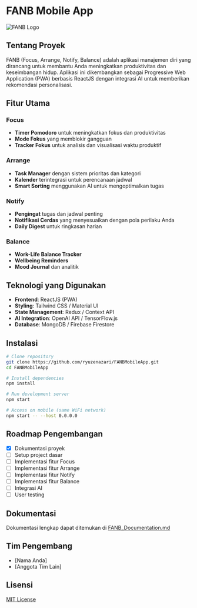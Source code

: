 # FANB Mobile App

![FANB Logo](https://via.placeholder.com/150x150.png?text=FANB)

## Tentang Proyek

FANB (Focus, Arrange, Notify, Balance) adalah aplikasi manajemen diri yang dirancang untuk membantu Anda meningkatkan produktivitas dan keseimbangan hidup. Aplikasi ini dikembangkan sebagai Progressive Web Application (PWA) berbasis ReactJS dengan integrasi AI untuk memberikan rekomendasi personalisasi.

## Fitur Utama

### Focus
- **Timer Pomodoro** untuk meningkatkan fokus dan produktivitas
- **Mode Fokus** yang memblokir gangguan
- **Tracker Fokus** untuk analisis dan visualisasi waktu produktif

### Arrange
- **Task Manager** dengan sistem prioritas dan kategori
- **Kalender** terintegrasi untuk perencanaan jadwal
- **Smart Sorting** menggunakan AI untuk mengoptimalkan tugas

### Notify
- **Pengingat** tugas dan jadwal penting
- **Notifikasi Cerdas** yang menyesuaikan dengan pola perilaku Anda
- **Daily Digest** untuk ringkasan harian

### Balance
- **Work-Life Balance Tracker**
- **Wellbeing Reminders**
- **Mood Journal** dan analitik

## Teknologi yang Digunakan

- **Frontend**: ReactJS (PWA)
- **Styling**: Tailwind CSS / Material UI
- **State Management**: Redux / Context API
- **AI Integration**: OpenAI API / TensorFlow.js
- **Database**: MongoDB / Firebase Firestore

## Instalasi

```bash
# Clone repository
git clone https://github.com/ryuzenazari/FANBMobileApp.git
cd FANBMobileApp

# Install dependencies
npm install

# Run development server
npm start

# Access on mobile (same WiFi network)
npm start -- --host 0.0.0.0
```

## Roadmap Pengembangan

- [x] Dokumentasi proyek
- [ ] Setup project dasar
- [ ] Implementasi fitur Focus
- [ ] Implementasi fitur Arrange
- [ ] Implementasi fitur Notify 
- [ ] Implementasi fitur Balance
- [ ] Integrasi AI
- [ ] User testing

## Dokumentasi

Dokumentasi lengkap dapat ditemukan di [FANB_Documentation.md](./FANB_Documentation.md)

## Tim Pengembang

- [Nama Anda]
- [Anggota Tim Lain]

## Lisensi

[MIT License](LICENSE) 